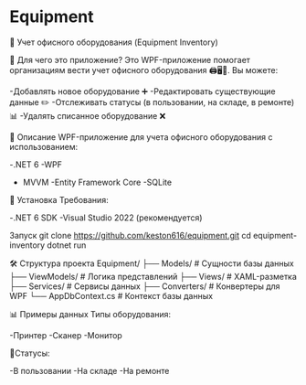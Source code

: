 # Equipment
📄 Учет офисного оборудования (Equipment Inventory)

🏢 Для чего это приложение?
Это WPF-приложение помогает организациям вести учет офисного оборудования 🖨️🖥️📠. Вы можете:

-Добавлять новое оборудование ➕
-Редактировать существующие данные ✏️
-Отслеживать статусы (в пользовании, на складе, в ремонте) 📊
-Удалять списанное оборудование ❌

📌 Описание
WPF-приложение для учета офисного оборудования с использованием:

-.NET 6
-WPF 
- MVVM
-Entity Framework Core
-SQLite

🚀 Установка
Требования:

-.NET 6 SDK
-Visual Studio 2022 (рекомендуется)

Запуск
git clone https://github.com/keston616/equipment.git
cd equipment-inventory
dotnet run

🛠 Структура проекта
Equipment/
├── Models/          # Сущности базы данных
├── ViewModels/      # Логика представлений
├── Views/           # XAML-разметка
├── Services/        # Сервисы данных
├── Converters/      # Конвертеры для WPF
└── AppDbContext.cs  # Контекст базы данных

📊 Примеры данных
Типы оборудования:

-Принтер
-Сканер
-Монитор

🔹Статусы:

-В пользовании
-На складе
-На ремонте
